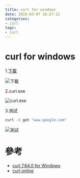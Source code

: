 ```yaml
---
title: curl for windows
date: 2019-03-07 16:27:11
categories:
- curl
tags:
- curl
---
```

# curl for windows

1.[下載](https://curl.haxx.se/windows/)

![下載](https://i.imgur.com/D5lAz3S.png)

2.curl.exe

![curl.exe](https://i.imgur.com/7Wy9H5C.png)

3.測試

```bash
curl -X get "www.google.com"
```

![測試](https://i.imgur.com/ElnCkzf.png)

# 參考
* [curl 7.64.0 for Windows](https://curl.haxx.se/windows/)
* [curl online](https://onlinecurl.com/)